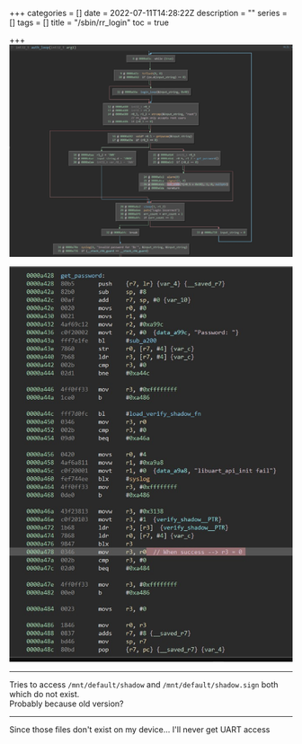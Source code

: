 +++
categories = []
date = 2022-07-11T14:28:22Z
description = ""
series = []
tags = []
title = "/sbin/rr_login"
toc = true

+++
![](/uploads/20220711-snipaste_2022-07-12_00-28-13.jpg)

![](/uploads/20220711-snipaste_2022-07-12_00-36-21.jpg)

***

Tries to access `/mnt/default/shadow` and `/mnt/default/shadow.sign` both which do not exist.  
Probably because old version?

***

Since those files don't exist on my device... I'll never get UART access